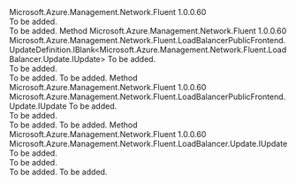 <Type Name="IWithPublicFrontend" FullName="Microsoft.Azure.Management.Network.Fluent.LoadBalancer.Update.IWithPublicFrontend">
  <TypeSignature Language="C#" Value="public interface IWithPublicFrontend" />
  <TypeSignature Language="ILAsm" Value=".class public interface auto ansi abstract IWithPublicFrontend" />
  <TypeSignature Language="DocId" Value="T:Microsoft.Azure.Management.Network.Fluent.LoadBalancer.Update.IWithPublicFrontend" />
  <TypeSignature Language="VB.NET" Value="Public Interface IWithPublicFrontend" />
  <TypeSignature Language="F#" Value="type IWithPublicFrontend = interface" />
  <AssemblyInfo>
    <AssemblyName>Microsoft.Azure.Management.Network.Fluent</AssemblyName>
    <AssemblyVersion>1.0.0.60</AssemblyVersion>
  </AssemblyInfo>
  <Interfaces />
  <Docs>
    <summary>To be added.</summary>
    <remarks>To be added.</remarks>
  </Docs>
  <Members>
    <Member MemberName="DefinePublicFrontend">
      <MemberSignature Language="C#" Value="public Microsoft.Azure.Management.Network.Fluent.LoadBalancerPublicFrontend.UpdateDefinition.IBlank&lt;Microsoft.Azure.Management.Network.Fluent.LoadBalancer.Update.IUpdate&gt; DefinePublicFrontend (string name);" />
      <MemberSignature Language="ILAsm" Value=".method public hidebysig newslot virtual instance class Microsoft.Azure.Management.Network.Fluent.LoadBalancerPublicFrontend.UpdateDefinition.IBlank`1&lt;class Microsoft.Azure.Management.Network.Fluent.LoadBalancer.Update.IUpdate&gt; DefinePublicFrontend(string name) cil managed" />
      <MemberSignature Language="DocId" Value="M:Microsoft.Azure.Management.Network.Fluent.LoadBalancer.Update.IWithPublicFrontend.DefinePublicFrontend(System.String)" />
      <MemberSignature Language="VB.NET" Value="Public Function DefinePublicFrontend (name As String) As IBlank(Of IUpdate)" />
      <MemberSignature Language="F#" Value="abstract member DefinePublicFrontend : string -&gt; Microsoft.Azure.Management.Network.Fluent.LoadBalancerPublicFrontend.UpdateDefinition.IBlank&lt;Microsoft.Azure.Management.Network.Fluent.LoadBalancer.Update.IUpdate&gt;" Usage="iWithPublicFrontend.DefinePublicFrontend name" />
      <MemberType>Method</MemberType>
      <AssemblyInfo>
        <AssemblyName>Microsoft.Azure.Management.Network.Fluent</AssemblyName>
        <AssemblyVersion>1.0.0.60</AssemblyVersion>
      </AssemblyInfo>
      <ReturnValue>
        <ReturnType>Microsoft.Azure.Management.Network.Fluent.LoadBalancerPublicFrontend.UpdateDefinition.IBlank&lt;Microsoft.Azure.Management.Network.Fluent.LoadBalancer.Update.IUpdate&gt;</ReturnType>
      </ReturnValue>
      <Parameters>
        <Parameter Name="name" Type="System.String" />
      </Parameters>
      <Docs>
        <param name="name">To be added.</param>
        <summary>To be added.</summary>
        <returns>To be added.</returns>
        <remarks>To be added.</remarks>
      </Docs>
    </Member>
    <Member MemberName="UpdatePublicFrontend">
      <MemberSignature Language="C#" Value="public Microsoft.Azure.Management.Network.Fluent.LoadBalancerPublicFrontend.Update.IUpdate UpdatePublicFrontend (string name);" />
      <MemberSignature Language="ILAsm" Value=".method public hidebysig newslot virtual instance class Microsoft.Azure.Management.Network.Fluent.LoadBalancerPublicFrontend.Update.IUpdate UpdatePublicFrontend(string name) cil managed" />
      <MemberSignature Language="DocId" Value="M:Microsoft.Azure.Management.Network.Fluent.LoadBalancer.Update.IWithPublicFrontend.UpdatePublicFrontend(System.String)" />
      <MemberSignature Language="VB.NET" Value="Public Function UpdatePublicFrontend (name As String) As IUpdate" />
      <MemberSignature Language="F#" Value="abstract member UpdatePublicFrontend : string -&gt; Microsoft.Azure.Management.Network.Fluent.LoadBalancerPublicFrontend.Update.IUpdate" Usage="iWithPublicFrontend.UpdatePublicFrontend name" />
      <MemberType>Method</MemberType>
      <AssemblyInfo>
        <AssemblyName>Microsoft.Azure.Management.Network.Fluent</AssemblyName>
        <AssemblyVersion>1.0.0.60</AssemblyVersion>
      </AssemblyInfo>
      <ReturnValue>
        <ReturnType>Microsoft.Azure.Management.Network.Fluent.LoadBalancerPublicFrontend.Update.IUpdate</ReturnType>
      </ReturnValue>
      <Parameters>
        <Parameter Name="name" Type="System.String" />
      </Parameters>
      <Docs>
        <param name="name">To be added.</param>
        <summary>To be added.</summary>
        <returns>To be added.</returns>
        <remarks>To be added.</remarks>
      </Docs>
    </Member>
    <Member MemberName="WithoutFrontend">
      <MemberSignature Language="C#" Value="public Microsoft.Azure.Management.Network.Fluent.LoadBalancer.Update.IUpdate WithoutFrontend (string name);" />
      <MemberSignature Language="ILAsm" Value=".method public hidebysig newslot virtual instance class Microsoft.Azure.Management.Network.Fluent.LoadBalancer.Update.IUpdate WithoutFrontend(string name) cil managed" />
      <MemberSignature Language="DocId" Value="M:Microsoft.Azure.Management.Network.Fluent.LoadBalancer.Update.IWithPublicFrontend.WithoutFrontend(System.String)" />
      <MemberSignature Language="VB.NET" Value="Public Function WithoutFrontend (name As String) As IUpdate" />
      <MemberSignature Language="F#" Value="abstract member WithoutFrontend : string -&gt; Microsoft.Azure.Management.Network.Fluent.LoadBalancer.Update.IUpdate" Usage="iWithPublicFrontend.WithoutFrontend name" />
      <MemberType>Method</MemberType>
      <AssemblyInfo>
        <AssemblyName>Microsoft.Azure.Management.Network.Fluent</AssemblyName>
        <AssemblyVersion>1.0.0.60</AssemblyVersion>
      </AssemblyInfo>
      <ReturnValue>
        <ReturnType>Microsoft.Azure.Management.Network.Fluent.LoadBalancer.Update.IUpdate</ReturnType>
      </ReturnValue>
      <Parameters>
        <Parameter Name="name" Type="System.String" />
      </Parameters>
      <Docs>
        <param name="name">To be added.</param>
        <summary>To be added.</summary>
        <returns>To be added.</returns>
        <remarks>To be added.</remarks>
      </Docs>
    </Member>
  </Members>
</Type>